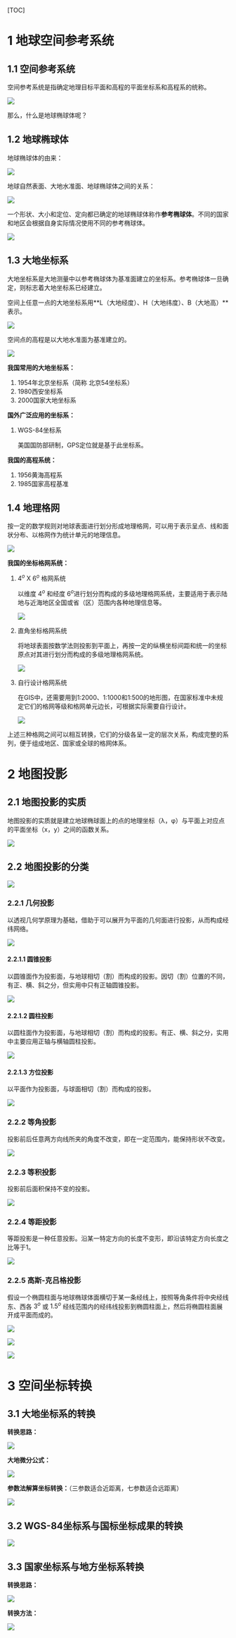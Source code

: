 [TOC]



# 1 地球空间参考系统

## 1.1 空间参考系统

空间参考系统是指确定地理目标平面和高程的平面坐标系和高程系的统称。

![](./resources/2.1.png)



那么，什么是地球椭球体呢？



## 1.2 地球椭球体

地球椭球体的由来：

![](./resources/2.2.png)



地球自然表面、大地水准面、地球椭球体之间的关系：

![](./resources/2.3.png)



一个形状、大小和定位、定向都已确定的地球椭球体称作**参考椭球体**。不同的国家和地区会根据自身实际情况使用不同的参考椭球体。

![](./resources/2.4.png)



## 1.3 大地坐标系

大地坐标系是大地测量中以参考椭球体为基准面建立的坐标系。参考椭球体一旦确定，则标志着大地坐标系已经建立。



空间上任意一点的大地坐标系用**L（大地经度）、H（大地纬度）、B（大地高）**表示。

![](./resources/2.5.png)



空间点的高程是以大地水准面为基准建立的。

![](./resources/2.6.png)



**我国常用的大地坐标系：**

1. 1954年北京坐标系（简称 北京54坐标系）
2. 1980西安坐标系
3. 2000国家大地坐标系



**国外广泛应用的坐标系：**

1. WGS-84坐标系

   美国国防部研制，GPS定位就是基于此坐标系。



**我国的高程系统：**

1. 1956黄海高程系
2. 1985国家高程基准



## 1.4 地理格网

按一定的数学规则对地球表面进行划分形成地理格网，可以用于表示呈点、线和面状分布、以格网作为统计单元的地理信息。

![](./resources/2.7.png)



**我国的坐标格网系统：**

1. $4^o$​​​ X $6^o$​​​​​​ 格网系统

   以维度 $4^o$​​​​ 和经度 $6^o$​​​​​​ 进行划分而构成的多级地理格网系统，主要适用于表示陆地与近海地区全国或省（区）范围内各种地理信息等。

   

   ![](./resources/2.8.png)

   

2. 直角坐标格网系统

   将地球表面按数学法则投影到平面上，再按一定的纵横坐标间距和统一的坐标原点对其进行划分而构成的多级地理格网系统。

   

   ![](./resources/2.9.png)

   

3. 自行设计格网系统

   在GIS中，还需要用到1:2000、1:1000和1:500的地形图，在国家标准中未规定它们的格网等级和格网单元边长，可根据实际需要自行设计。

   

   ![](./resources/2.10.png)

   

上述三种格网之间可以相互转换，它们的分级各呈一定的层次关系，构成完整的系列，便于组成地区、国家或全球的格网体系。



# 2 地图投影

## 2.1 地图投影的实质

地图投影的实质就是建立地球椭球面上的点的地理坐标（λ，φ）与平面上对应点的平面坐标（x，y）之间的函数关系。



![](./resources/2.11.png)



## 2.2 地图投影的分类



![](./resources/2.15.png)



### 2.2.1 几何投影

以透视几何学原理为基础，借助于可以展开为平面的几何面进行投影，从而构成经纬网络。



![](./resources/2.12.png)



#### 2.2.1.1 圆锥投影

以圆锥面作为投影面，与地球相切（割）而构成的投影。因切（割）位置的不同，有正、横、斜之分，但实用中只有正轴圆锥投影。



![](./resources/2.13.png)



#### 2.2.1.2 圆柱投影

以圆柱面作为投影面，与地球相切（割）而构成的投影。有正、横、斜之分，实用中主要应用正轴与横轴圆柱投影。



![](./resources/2.14.png)



#### 2.2.1.3 方位投影

以平面作为投影面，与球面相切（割）而构成的投影。



![](./resources/2.16.png)



### 2.2.2 等角投影

投影前后任意两方向线所夹的角度不改变，即在一定范围内，能保持形状不改变。



![](./resources/2.17.png)



### 2.2.3 等积投影

投影前后面积保持不变的投影。



![](./resources/2.18.png)



### 2.2.4 等距投影

等距投影是一种任意投影。沿某一特定方向的长度不变形，即沿该特定方向长度之比等于1。



![](./resources/2.19.png)



### 2.2.5 高斯-克吕格投影

假设一个椭圆柱面与地球椭球体面横切于某一条经线上，按照等角条件将中央经线东、西各 $3^o$ 或 $1.5^o$ 经线范围内的经纬线投影到椭圆柱面上，然后将椭圆柱面展开成平面而成的。



![](./resources/2.20.png)



![](./resources/2.21.png)



![](./resources/2.22.png)



# 3 空间坐标转换

## 3.1 大地坐标系的转换



**转换思路：**

![](./resources/2.23.png)



**大地微分公式：**

![](./resources/2.24.png)



**参数法解算坐标转换：**（三参数适合近距离，七参数适合远距离）

![](./resources/2.25.png)



## 3.2 WGS-84坐标系与国标坐标成果的转换



![](./resources/2.26.png)



## 3.3 国家坐标系与地方坐标系转换



**转换思路：**

![](./resources/2.27.png)



**转换方法：**

![](./resources/2.28.png)

